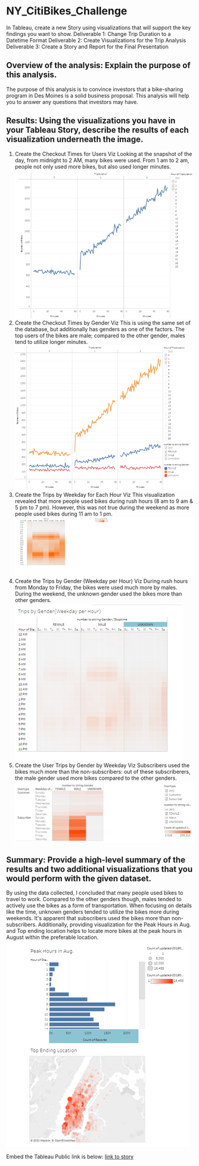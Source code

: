 # NY_CitiBikes_Challenge
In Tableau, create a new Story using visualizations that will support the key findings you want to show.
Deliverable 1: Change Trip Duration to a Datetime Format
Deliverable 2: Create Visualizations for the Trip Analysis
Deliverable 3: Create a Story and Report for the Final Presentation

## Overview of the analysis: Explain the purpose of this analysis.
The purpose of this analysis is to convince investors that a bike-sharing program in Des Moines is a solid business proposal. This analysis will help you to answer any questions that investors may have.
## Results: Using the visualizations you have in your Tableau Story, describe the results of each visualization underneath the image.
1. Create the Checkout Times for Users Viz
 Looking at the snapshot of the day, from midnight to 2 AM, many bikes were used. From 1 am to 2 am, people not only used more bikes, but also used longer minutes.
 ![image](https://github.com/Jrobinson3/NY_CitiBikes_Challenge/blob/main/Checkout%20times%20for%20users.png)
2. Create the Checkout Times by Gender Viz
 This is using the same set of the database, but additionally has genders as one of the factors.  The top users of the bikes are male; compared to the other gender, males tend to utilize longer minutes. 
 ![image](https://github.com/Jrobinson3/NY_CitiBikes_Challenge/blob/main/Checkout%20times%20by%20gender.png)
3. Create the Trips by Weekday for Each Hour Viz
This visualization revealed that more people used bikes during rush hours (8 am to 9 am & 5 pm to 7 pm).  However, this was not true during the weekend as more people used bikes during 11 am to 1 pm. 
![image](https://github.com/Jrobinson3/NY_CitiBikes_Challenge/blob/main/Trips%20by%20weekday%20per%20hour.png)
4. Create the Trips by Gender (Weekday per Hour) Viz
During rush hours from Monday to Friday, the bikes were used much more by males.  During the weekend, the unknown gender used the bikes more than other genders. 
![image](https://github.com/Jrobinson3/NY_CitiBikes_Challenge/blob/main/Trips%20by%20gender.png)
5. Create the User Trips by Gender by Weekday Viz
Subscribers used the bikes much more than the non-subscribers: out of these subscriberers, the male gender used more bikes compared to the other genders.  
![image](https://github.com/Jrobinson3/NY_CitiBikes_Challenge/blob/main/User%20Trips%20by%20gender.png)
## Summary: Provide a high-level summary of the results and two additional visualizations that you would perform with the given dataset.
By using the data collected, I concluded that many people used bikes to travel to work. Compared to the other genders though, males tended to actively use the bikes as a form of transportation. 
When focusing on details like the time, unknown genders tended to utilize the bikes more during weekends. It's apparent that subscribers used the bikes more than non-subscribers.
Additionally, providing visualization for the Peak Hours in Aug. and Top ending location helps to locate more bikes at the peak hours in August within the preferable location. 
![image](https://github.com/Jrobinson3/NY_CitiBikes_Challenge/blob/main/Two%20Additional%20Viz.png)

Embed the Tableau Public link is below:
[link to story](https://public.tableau.com/app/profile/jeong.robinson/viz/CitiBike_Challenge_16399354514560/Story-NYCitiBikes?publish=yes)

